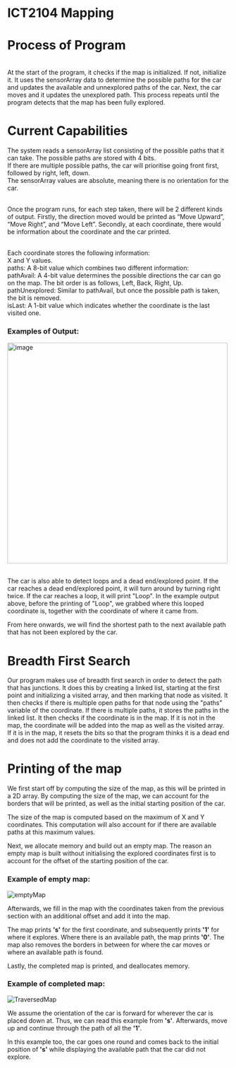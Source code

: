 # ICT2104 Mapping
# Process of Program
<br>At the start of the program, it checks if the map is initialized. If not, initialize it. It uses the sensorArray data to determine the possible paths for the car and updates the available and unnexplored paths of the car. Next, the car moves and it updates the unexplored path. This process repeats until the program detects that the map has been fully explored. 

# Current Capabilities
The system reads a sensorArray list consisting of the possible paths that it can take. The possible paths are stored with 4 bits.
<br> If there are multiple possible paths, the car will prioritise going front first, followed by right, left, down.
<br> The sensorArray values are absolute, meaning there is no orientation for the car.

<br>Once the program runs, for each step taken, there will be 2 different kinds of output. Firstly, the direction moved would be printed as “Move Upward”, “Move Right”, and “Move Left”. Secondly, at each coordinate, there would be information about the coordinate and the car printed.

<br>Each coordinate stores the following information:
<br>X and Y values.
<br>paths: A 8-bit value which combines two different information:
<br>pathAvail: A 4-bit value determines the possible directions the car can go on the map. The bit order is as follows, Left, Back, Right, Up.
<br>pathUnexplored: Similar to pathAvail, but once the possible path is taken, the bit is removed.
<br>isLast: A 1-bit value which indicates whether the coordinate is the last visited one.

### Examples of Output:
<img width="500" alt="image" src="https://user-images.githubusercontent.com/49942089/201339360-8df05cff-acb4-492e-ac8b-e1fc568205f6.png">

<br>The car is also able to detect loops and a dead end/explored point. If the car reaches a dead end/explored point, it will turn around by turning right twice. If the car reaches a loop, it will print "Loop". In the example output above, before the printing of "Loop", we grabbed where this looped coordinate is, together with the coordinate of where it came from.

From here onwards, we will find the shortest path to the next available path that has not been explored by the car.

# Breadth First Search
Our program makes use of breadth first search in order to detect the path that has junctions. It does this by creating a linked list, starting at the first point and initializing a visited array, and then marking that node as visited. It then checks if there is multiple open paths for that node using the "paths" variable of the coordinate. If there is multiple paths, it stores the paths in the linked list. It then checks if the coordinate is in the map. If it is not in the map, the coordinate will be added into the map as well as the visited array. If it is in the map, it resets the bits so that the program thinks it is a dead end and does not add the coordinate to the visited array.

# Printing of the map
We first start off by computing the size of the map, as this will be printed in a 2D array. By computing the size of the map, we can account for the borders that will be printed, as well as the initial starting position of the car.

The size of the map is computed based on the maximum of X and Y coordinates. This computation will also account for if there are available paths at this maximum values.

Next, we allocate memory and build out an empty map. The reason an empty map is built without initialising the explored coordinates first is to account for the offset of the starting position of the car.

### Example of empty map:
![emptyMap](https://user-images.githubusercontent.com/90232507/201453598-48a2b192-1b0c-4d6d-972a-f0a78236c96d.png)


Afterwards, we fill in the map with the coordinates taken from the previous section with an additional offset and add it into the map. 

The map prints **'s'** for the first coordinate, and subsequently prints **'1'** for where it explores. Where there is an available path, the map prints **'0'**. The map also removes the borders in between for where the car moves or where an available path is found.

Lastly, the completed map is printed, and deallocates memory.

### Example of completed map:
![TraversedMap](https://user-images.githubusercontent.com/90232507/201453705-07f0a732-b3ce-42ca-bf49-7ae5239790e7.png)

We assume the orientation of the car is forward for wherever the car is placed down at. Thus, we can read this example from **'s'**. Afterwards, move up and continue through the path of all the **'1'**. 

In this example too, the car goes one round and comes back to the initial position of **'s'** while displaying the available path that the car did not explore. 



